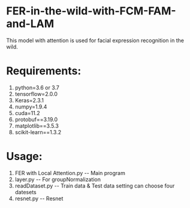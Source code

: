 # FER-in-the-wild-with-FCM-FAM-and-LAM
This model with attention is used for facial expression recognition in the wild.
# Requirements:
1. python=3.6 or 3.7   
2. tensorflow=2.0.0  
3. Keras=2.3.1  
4. numpy=1.9.4
5. cuda=11.2
6. protobuf==3.19.0
7. matplotlib==3.5.3
8. scikit-learn==1.3.2
# Usage:
1. FER with Local Attention.py -- Main program
2. layer.py -- For groupNormalization
3. readDataset.py -- Train data & Test data setting can choose four datesets
4. resnet.py -- Resnet
